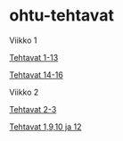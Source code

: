# ohtu-tehtavat

Viikko 1

[Tehtavat 1-13](https://github.com/K123AsJ0k1/ohtu-2021-viikko1)

[Tehtavat 14-16](https://github.com/K123AsJ0k1/ohtu-tehtavat/tree/main/viikko1)

Viikko 2 

[Tehtavat 2-3](https://github.com/K123AsJ0k1/ohtu-2021-viikko1)

[Tehtavat 1,9,10 ja 12](https://github.com/K123AsJ0k1/ohtu-tehtavat/tree/main/viikko2)






